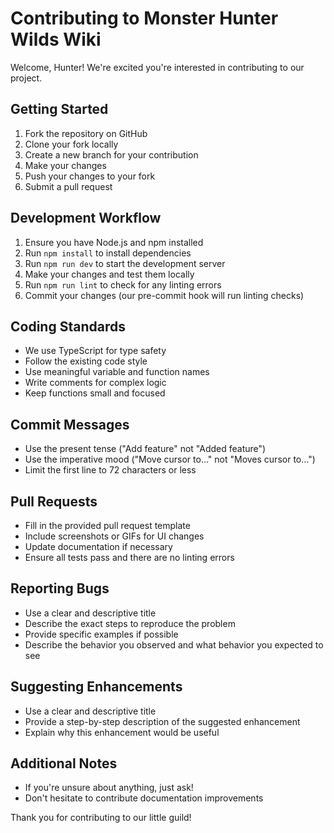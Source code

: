 # Contributing to Monster Hunter Wilds Wiki

Welcome, Hunter! We're excited you're interested in contributing to our project.

## Getting Started

1. Fork the repository on GitHub
2. Clone your fork locally
3. Create a new branch for your contribution
4. Make your changes
5. Push your changes to your fork
6. Submit a pull request

## Development Workflow

1. Ensure you have Node.js and npm installed
2. Run `npm install` to install dependencies
3. Run `npm run dev` to start the development server
4. Make your changes and test them locally
5. Run `npm run lint` to check for any linting errors
6. Commit your changes (our pre-commit hook will run linting checks)

## Coding Standards

- We use TypeScript for type safety
- Follow the existing code style
- Use meaningful variable and function names
- Write comments for complex logic
- Keep functions small and focused

## Commit Messages

- Use the present tense ("Add feature" not "Added feature")
- Use the imperative mood ("Move cursor to..." not "Moves cursor to...")
- Limit the first line to 72 characters or less

## Pull Requests

- Fill in the provided pull request template
- Include screenshots or GIFs for UI changes
- Update documentation if necessary
- Ensure all tests pass and there are no linting errors

## Reporting Bugs

- Use a clear and descriptive title
- Describe the exact steps to reproduce the problem
- Provide specific examples if possible
- Describe the behavior you observed and what behavior you expected to see

## Suggesting Enhancements

- Use a clear and descriptive title
- Provide a step-by-step description of the suggested enhancement
- Explain why this enhancement would be useful

## Additional Notes

- If you're unsure about anything, just ask!
- Don't hesitate to contribute documentation improvements

Thank you for contributing to our little guild!
